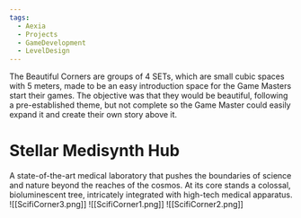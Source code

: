 ```yaml
---
tags:
  - Aexia
  - Projects
  - GameDevelopment
  - LevelDesign
---
```

The Beautiful Corners are groups of 4 SETs, which are small cubic spaces with 5 meters, made to be an easy introduction space for the Game Masters start their games. The objective was that they would be beautiful, following a pre-established theme, but not complete so the Game Master could easily expand it and create their own story above it.

# Stellar Medisynth Hub
A state-of-the-art medical laboratory that pushes the boundaries of science and nature beyond the reaches of the cosmos. At its core stands a colossal, bioluminescent tree, intricately integrated with high-tech medical apparatus. 
![[ScifiCorner3.png]]
![[ScifiCorner1.png]]
![[ScifiCorner2.png]]